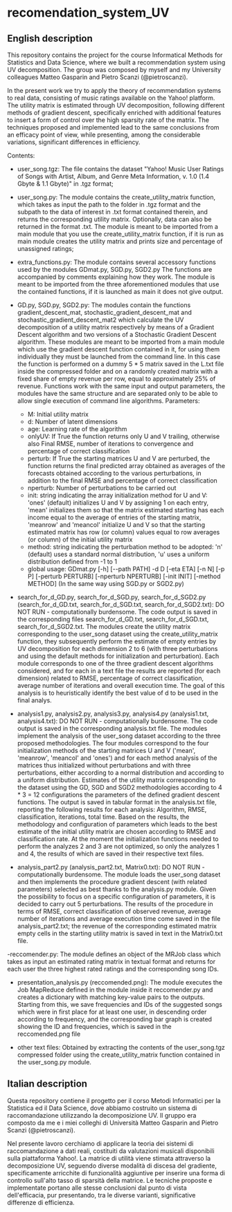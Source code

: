 # recomendation_system_UV

## English description

This repository contains the project for the course Informatical Methods for Statistics and Data Science, where we built a recommendation system using UV decomposition. The group was composed by myself and my University colleagues Matteo Gasparin and Pietro Scanzi (@pietroscanzi).

In the present work we try to apply the theory of recommendation systems to real data, consisting of music ratings available on the Yahoo! platform. The utility matrix is estimated through UV decomposition, following different methods of gradient descent, specifically enriched with additional features to insert a form of control over the high sparsity rate of the matrix. The techniques proposed and implemented lead to the same conclusions from an efficacy point of view, while presenting, among the considerable variations, significant differences in efficiency.

Contents:
- user_song.tgz:  The file contains the dataset "Yahoo! Music User Ratings of Songs with Artist, Album, and Genre Meta Information, v. 1.0 (1.4 Gbyte & 1.1 Gbyte)" in .tgz format;
- user_song.py: The module contains the create_utility_matrix function, which takes as input the path to the folder in .tgz format and the subpath to the data of interest in .txt format contained therein, and returns the corresponding utility matrix. Optionally, data can also be returned in the format .txt. The module is meant to be imported from a main module that you use the create_utility_matrix function, if it is run as main module creates the utility matrix and prints size and percentage of unassigned ratings;
- extra_functions.py: The module contains several accessory functions used by the modules GDmat.py, SGD.py, SGD2.py The functions are accompanied by comments explaining how they work. The module is meant to be imported from the three aforementioned modules that use the contained functions, if it is launched as main it does not give output.
- GD.py, SGD.py, SGD2.py: The modules contain the functions gradient_descent_mat, stochastic_gradient_descent_mat and stochastic_gradient_descent_mat2 which calculate the UV decomposition of a utility matrix respectively by means of a Gradient Descent algorithm and two versions of a Stochastic Gradient Descent algorithm. These modules are meant to be imported from a main module which use the gradient descent function contained in it, for using them individually they must be launched from the command line. In this case the function is performed on a dummy 5 * 5 matrix saved in the L.txt file inside the compressed folder and on a randomly created matrix with a fixed share of empty revenue per row, equal to approximately 25% of revenue. Functions work with the same input and output parameters, the modules have the same structure and are separated only to be able to allow single execution of command line algorithms.
Parameters:
  - M: Initial utility matrix
  - d: Number of latent dimensions
  - age: Learning rate of the algorithm
  - onlyUV: If True the function returns only U and V trailing, otherwise also Final RMSE, number of iterations to convergence and percentage of correct classification
  - perturb: If True the starting matrices U and V are perturbed, the function returns the final predicted array obtained as averages of the forecasts obtained according to the various perturbations, in addition to the final RMSE and percentage of correct classification
  - nperturb: Number of perturbations to be carried out
  - init: string indicating the array initialization method for U and V: 'ones' (default) initializes U and V by assigning 1 on each entry, 'mean' initializes them so that the matrix estimated starting has each income equal to the average of entries of the starting matrix, 'meanrow' and 'meancol' initialize U and V so that the starting estimated matrix has row (or column) values equal to row averages (or column) of the initial utility matrix
  - method: string indicating the perturbation method to be adopted: 'n' (default) uses a standard normal distribution, 'u' uses a uniform distribution defined from -1 to 1
  - global usage: GDmat.py [-h] [--path PATH] -d D [-eta ETA] [-n N] [-p P] [-perturb PERTURB] [-nperturb NPERTURB] [-init INIT] [-method METHOD] (In the same way using SGD.py or SGD2.py)

- search_for_d_GD.py, search_for_d_SGD.py, search_for_d_SGD2.py (search_for_d_GD.txt, search_for_d_SGD.txt, search_for_d_SGD2.txt):  DO NOT RUN - computationally burdensome. The code output is saved in the corresponding files search_for_d_GD.txt, search_for_d_SGD.txt, search_for_d_SGD2.txt. The modules create the utility matrix corresponding to the user_song dataset using the create_utility_matrix function, they subsequently perform the estimate of empty entries by UV decomposition for each dimension 2 to 6 (with three perturbations and using the default methods for initialization and perturbation). Each module corresponds to one of the three gradient descent algorithms considered, and for each in a text file the results are reported (for each dimension) related to RMSE, percentage of correct classification, average number of iterations and overall execution time. The goal of this analysis is to heuristically identify the best value of d to be used in the final analys.

- analysis1.py, analysis2.py, analysis3.py, analysis4.py (analysis1.txt, analysis4.txt): DO NOT RUN - computationally burdensome. The code output is saved in the corresponding analysis.txt file. The modules implement the analysis of the user_song dataset according to the three proposed methodologies. The four modules correspond to the four initialization methods of the starting matrices U and V ('mean', 'meanrow', 'meancol' and 'ones') and for each method analysis of the matrices thus initialized without perturbations and with three perturbations, either according to a normal distribution and according to a uniform distribution. Estimates of the utility matrix corresponding to the dataset using the GD, SGD and SGD2 methodologies according to 4 * 3 = 12 configurations the parameters of the defined gradient descent functions. The output is saved in tabular format in the analysis.txt file, reporting the following results for each analysis: Algorithm, RMSE, classification, iterations, total time. Based on the results, the methodology and configuration of parameters which leads to the best estimate of the initial utility matrix are chosen according to RMSE and classification rate. At the moment the initialization functions needed to perform the analyzes 2 and 3 are not optimized, so only the analyzes 1 and 4, the results of which are saved in their respective text files.

- analysis_part2.py (analysis_part2.txt, Matrix0.txt): DO NOT RUN - computationally burdensome. The module loads the user_song dataset and then implements the procedure gradient descent (with related parameters) selected as best thanks to the analysis.py module. Given the possibility to focus on a specific configuration of parameters, it is decided to carry out 5 perturbations. The results of the procedure in terms of RMSE, correct classification of observed revenue, average number of iterations and average execution time come saved in the file analysis_part2.txt; the revenue of the corresponding estimated matrix empty cells in the starting utility matrix is saved in text in the Matrix0.txt file.

-reccomender.py: The module defines an object of the MRJob class which takes as input an estimated rating matrix in textual format and returns for each user the three highest rated ratings and the corresponding song IDs.

- presentation_analysis.py (reccomended.png): The module executes the Job MapReduce defined in the module inside it reccomender.py and creates a dictionary with matching key-value pairs to the outputs. Starting from this, we save frequencies and IDs of the suggested songs which were in first place for at least one user, in descending order according to frequency, and the corresponding bar graph is created showing the ID and frequencies, which is saved in the reccomended.png file

- other text files: Obtained by extracting the contents of the user_song.tgz compressed folder using the create_utility_matrix function contained in the user_song.py module.

## Italian description

Questa repository contiene il progetto per il corso Metodi Informatici per la Statistica ed il Data Science, dove abbiamo costruito un sistema di raccomandazione utilizzando la decomposizione UV. Il gruppo era composto da me e i miei colleghi di Università Matteo Gasparin and Pietro Scanzi (@pietroscanzi).

Nel presente lavoro cerchiamo di applicare la teoria dei sistemi di raccomandazione a dati reali, costituiti da valutazioni musicali disponibili sulla piattaforma Yahoo!. La matrice di utilità viene stimata attraverso la decomposizione UV, seguendo diverse modalità di discesa del gradiente, specificamente arricchite di funzionalità aggiuntive per inserire una forma di controllo sull'alto tasso di sparsità della matrice. Le tecniche proposte e implementate portano alle stesse conclusioni dal punto di vista dell'efficacia, pur presentando, tra le diverse varianti, significative differenze di efficienza.
